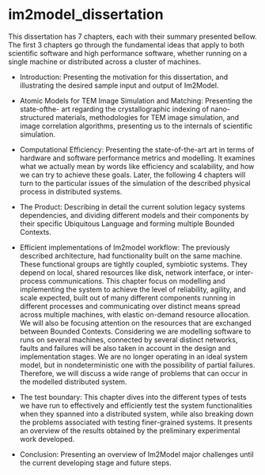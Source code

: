 # im2model_dissertation

This dissertation has 7 chapters, each with their summary presented bellow. The first 3
chapters go through the fundamental ideas that apply to both scientific software and high
performance software, whether running on a single machine or distributed across a cluster
of machines.

* Introduction: Presenting the motivation for this dissertation, and illustrating the desired
sample input and output of Im2Model.

* Atomic Models for TEM Image Simulation and Matching: Presenting the state-ofthe-
art regarding the crystallographic indexing of nano-structured materials, methodologies
for TEM image simulation, and image correlation algorithms, presenting us
to the internals of scientific simulation.

* Computational Efficiency: Presenting the state-of-the-art art in terms of hardware
and software performance metrics and modelling.
It examines what we actually mean by words like efficiency and scalability, and how
we can try to achieve these goals.
Later, the following 4 chapters will turn to the particular issues of the simulation of the
described physical process in distributed systems.

* The Product: Describing in detail the current solution legacy systems dependencies,
and dividing different models and their components by their specific Ubiquitous Language
and forming multiple Bounded Contexts.

* Efficient implementations of Im2model workflow:
The previously described architecture, had functionality built on the same machine.
These functional groups are tightly coupled, symbiotic systems. They depend on local,
shared resources like disk, network interface, or inter-process communications.
This chapter focus on modelling and implementing the system to achieve the level of
reliability, agility, and scale expected, built out of many different components running
in different processes and communicating over distinct means spread across multiple
machines, with elastic on-demand resource allocation. We will also be focusing
attention on the resources that are exchanged between Bounded Contexts.
Considering we are modelling software to runs on several machines, connected by
several distinct networks, faults and failures will be also taken in account in the design
and implementation stages. We are no longer operating in an ideal system model, but
in nondeterministic one with the possibility of partial failures. Therefore, we will
discuss a wide range of problems that can occur in the modelled distributed system.

* The test boundary:
This chapter dives into the different types of tests we have run to effectively and
efficiently test the system functionalities when they spanned into a distributed system,
while also breaking down the problems associated with testing finer-grained systems.
It presents an overview of the results obtained by the preliminary experimental work
developed.

* Conclusion: Presenting an overview of Im2Model major challenges until the current
developing stage and future steps.

